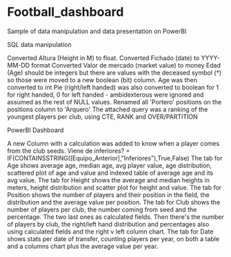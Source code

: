 # Football_dashboard
Sample of data manipulation and data presentation on PowerBI

SQL data manipulation

Converted Altura (Height in M) to float.
Converted Fichado (date) to YYYY-MM-DD format
Converted Valor de mercado (market value) to money
Edad (Age) should be integers but there are values with the deceased symbol (†) so those were moved to a new boolean (bit) column. Age was then converted to int
Pie (right/left handed) was also converted to boolean for 1 for right handed, 0 for left handed - ambidexterous were ignored and assumed as the rest of NULL values.
Renamed all 'Portero' positions on the positions column to 'Arquero'
The attached query was a ranking of the youngest players per club, using CTE, RANK and OVER/PARTITION

PowerBI Dashboard

A new Column with a calculation was added to know when a player comes from the club seeds. Viene de inferiores? = IF(CONTAINSSTRING([Equipo_Anterior],"Inferiores"),True,False)
The tab for Age shows average age, median age, avg player value, age distribution, scattered plot of age and value and indexed table of average age and its avg value.
The tab for Height shows the average and median heights in meters, height distribution and scatter plot for height and value.
The tab for Position shows the number of players and their position in the field, the distribution and the average value per position.
The tab for Club shows the number of players per club, the number coming from seed and the percentage. The two last ones as calculated fields. Then there's the number of players by club, the right/left hand distribution and percentages also using calculated fields and the right v left column chart.
The tab for Date shows stats per date of transfer, counting players per year, on both a table and a columns chart plus the average value per year.
